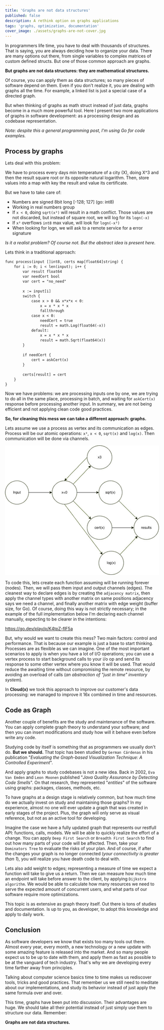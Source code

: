 ```yaml
---
title: 'Graphs are not data structures'
published: false
description: A rethink option on graphs applications
tags: 'graphs, optimization, documentation'
cover_image: ./assets/graphs-are-not-cover.jpg
---
```


In programmers life time, you have to deal with thousands of structures. That is saying, you are always deciding how to organize your data. There are many options out there, from single variables to complex matrices of custom defined structs. But one of those common approach are graphs.

**But graphs are not data structures: they are mathematical structures.**

Of course, you can apply them as data structures; so many pieces of software depend on them. Even if you don't realize it, you are dealing with graphs all the time. For example, a linked list is just a special case of a directed graph.

But when thinking of graphs as math struct instead of just data, graphs become in a much more powerful tool. Here I present two more applications of graphs in software development: as a processing design and as codebase representation.

*Note: despite this a general programming post, I'm using Go for code examples.*

## Process by graphs

Lets deal with this problem:

We have to process every days min temperature of a city (X), doing X^3 and then the result square root or its opposite natural logarithm. Then, store values into a map with key the result and value its certificate.

But we have to take care of:
- Numbers are signed 8bit long [-128; 127] (go: int8)
- Working in real numbers group
- If `x < 0`, doing `sqrt(x³)` will result in a math conflict. Those values are not discarded, but instead of square root, we will log for its `logn(-x)`
- If `x³` overflows `int8` max value, will look for `logn(-x³)`
- When looking for logn, we will ask to a remote service for a error signature

*Is it a realist problem? Of course not. But the abstract idea is present here.*

Lets think in a traditional approach:

    func process(input []int8, certs map[float64]string) {
    	for i := 0; i < len(input); i++ {
    		var result float64
    		var needCert bool
    		var cert = "no_need"
    
    		x := input[i]
    		switch {
    			case x > 0 && x*x*x < 0:
    				x = x * x * x
    				fallthrough
    			case x < 0:
    				needCert = true
    				result = math.Log(float64(-x))
    			default:
    				x = x * x * x
    				result = math.Sqrt(float64(x))
    		}
    
    		if needCert {
    			cert = askCert(x)
    		}
    
    		certs[result] = cert
    	}
    }

Now we have problems: we are processing inputs one by one, we are trying to do all in the same place, processing in batch, and waiting for `askCert(x)` response before processing another input. In summary, we are not being efficient and not applying clean code good practices.

**So, for cleaning this mess we can take a different approach: graphs.** 

Lets assume we use a process as vertex and its communication as edges. Process will be our atomic operations: `x³`, `x < 0`, `sqrt(x)` and `log(x)`. Then communication will be done via channels.

![graph](./assets/graphs-are-not-ex1.jpg)

To code this, lets create each function assuming will be running forever (nodes). Then, we will pass them input and output channels (edges). The cleanest way to declare edges is by creating the `adjacency matrix`, then apply the channel types with another matrix on same positions adjacency says we need a channel, and finally another matrix with edge weight (buffer size, for Go). Of course, doing this way is not strictly necessary; in the example of the full implementation below I'm declaring each channel manually, expecting to be clearer in the intentions:

https://go.dev/play/p/K4tpZ-flF5a

But, why would we want to create this mess? Two main factors: control and performance. That is because our example is just a base to start thinking. Processes are as flexible as we can imagine. One of the most important scenarios to apply is when you have a lot of I/O operations; you can use a vertex process to start background calls to your i/o op and send its response to some other vertex where you know it will be used. That would reduce the awaiting time without compromising the remote resource, by avoiding an overload of calls (*an abstraction of "just in time" inventory system*).

In **Cloud(x)** we took this approach to improve our customer's data processing: we managed to improve it 16x combined in time and resources.

## Code as Graph

Another couple of benefits are the study and maintenance of the software. You can apply complete graph theory to understand your software; and then you can insert modifications and study how will it behave even before write any code.

Studying code by itself is something that as programmers we usually don't do. **But we should.** That topic has been studied by `German Cárdenas` in his publication "*Evaluating the Graph-based Visualization Technique: A Controlled Experiment*".

And apply graphs to study codebases is not a new idea. Back in 2002, `Eva Van Emden` and `Leon Moonen` published "*Java Quality Assurance by Detecting Code Smells*". On that research, they represented "*entities*" of the software using graphs: packages, classes, methods, etc.

To have graphs at a design stage is relatively common, but how much time do we actually invest on study and maintaining those graphs? In my experience, almost no one will ever update a graph that was created in early stages of the project. Plus, the graph will only serve as visual reference, but not as an active tool for developing.

Imagine the case we have a fully updated graph that represents our restfull API: functions, calls, models. We will be able to quickly realize the effort of a change. You can apply `Deep First Search` or `Breadth First Search` to find out how many parts of your code will be affected. Then, take your `Dominators Tree` to evaluate the risks of your plan. And of course, if after the changes your graph is no longer connected (*your connectivity is greater than 1*), you will realize you have death code to deal with.

Lets also add weight to edges; representing a measure of time we expect a function will take to give us a return. Then we can measure how much time an endpoint will take before answer to the client, by applying `Dijkstra algorithm`. We would be able to calculate how many resources we need to serve the expected amount of concurrent users, and what parts of our software require more optimizations.

This topic is as extensive as graph theory itself. Out there is tons of studies and documentation. Is up to you, as developer, to adopt this knowledge and apply to daily work.

## Conclusion

As software developers we know that exists too many tools out there. Almost every year, every month, a new technology or a new update with some amazing feature is released into the market. And so many people expect us to be up to date with them, and apply them as fast as possible to be at the vanguard of tech industry. That's why we are developing every time farther away from principles.

Talking about computer science basics time to time makes us rediscover tools, tricks and good practices. That remember us we still need to meditate about our implementations, and study its behavior instead of just apply the same formula over and over.

This time, graphs have been put into discussion. Their advantages are huge. We should take all their potential instead of just simply use them to structure our data. Remember:

**Graphs are not data structures.**

